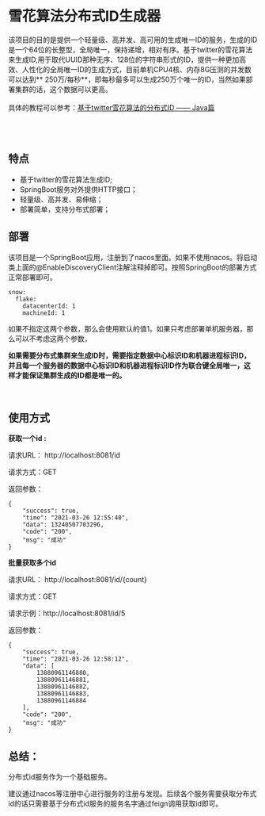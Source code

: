 # 雪花算法分布式ID生成器

该项目的目的是提供一个轻量级、高并发、高可用的生成唯一ID的服务，生成的ID是一个64位的长整型，全局唯一，保持递增，相对有序。基于twitter的雪花算法来生成ID,用于取代UUID那种无序、128位的字符串形式的ID，提供一种更加高效、人性化的全局唯一ID的生成方式，目前单机CPU4核、内存8G压测的并发数可以达到**
250万/每秒**，即每秒最多可以生成250万个唯一的ID，当然如果部署集群的话，这个数据可以更高。
<br><br>
具体的教程可以参考：[基于twitter雪花算法的分布式ID —— Java篇](./SnowFlake-Java.md)

<br><br>

## 特点

* 基于twitter的雪花算法生成ID;
* SpringBoot服务对外提供HTTP接口；
* 轻量级、高并发、易伸缩；
* 部署简单，支持分布式部署；
  <br>

## 部署

该项目是一个SpringBoot应用，注册到了nacos里面。如果不使用nacos。将启动类上面的@EnableDiscoveryClient注解注释掉即可。按照SpringBoot的部署方式正常部署即可。

```
snow:
  flake:
    datacenterId: 1
    machineId: 1
```

如果不指定这两个参数，那么会使用默认的值1。如果只考虑部署单机服务器，那么可以不考虑这两个参数，

**如果需要分布式集群来生成ID时，需要指定数据中心标识ID和机器进程标识ID，并且每一个服务器的数据中心标识ID和机器进程标识ID作为联合键全局唯一，这样才能保证集群生成的ID都是唯一的。**

<br>

## 使用方式

**获取一个id :**

请求URL： http://localhost:8081/id

请求方式：GET

返回参数：

```
{
    "success": true,
    "time": "2021-03-26 12:55:40",
    "data": 13240507703296,
    "code": "200",
    "msg": "成功"
}
```

**批量获取多个id**

请求URL： http://localhost:8081/id/{count}

请求方式：GET

请求示例：http://localhost:8081/id/5

返回参数：

```
{
    "success": true,
    "time": "2021-03-26 12:58:12",
    "data": [
        13880961146880,
        13880961146881,
        13880961146882,
        13880961146883,
        13880961146884
    ],
    "code": "200",
	"msg": "成功"
}
```

## 总结：

分布式id服务作为一个基础服务。

建议通过nacos等注册中心进行服务的注册与发现。后续各个服务需要获取分布式id的话只需要基于分布式id服务的服务名字通过feign调用获取id即可。